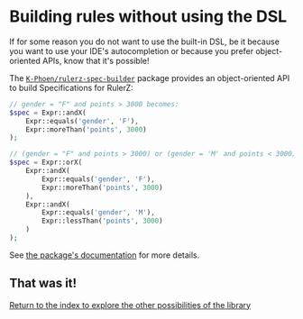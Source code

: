 Building rules without using the DSL
====================================

If for some reason you do not want to use the built-in DSL, be it because you want to use your IDE's autocompletion or
because you prefer object-oriented APIs, know that it's possible!

The [`K-Phoen/rulerz-spec-builder`](https://github.com/K-Phoen/rulerz-spec-builder) package provides an object-oriented
API to build Specifications for RulerZ:

```php
// gender = "F" and points > 3000 becomes:
$spec = Expr::andX(
    Expr::equals('gender', 'F'),
    Expr::moreThan('points', 3000)
);

// (gender = "F" and points > 3000) or (gender = 'M' and points < 3000) becomes:
$spec = Expr::orX(
    Expr::andX(
        Expr::equals('gender', 'F'),
        Expr::moreThan('points', 3000)
    ),
    Expr::andX(
        Expr::equals('gender', 'M'),
        Expr::lessThan('points', 3000)
    )
);
```

See [the package's documentation](https://github.com/K-Phoen/rulerz-spec-builder) for more details.


## That was it!

[Return to the index to explore the other possibilities of the library](index.md)
